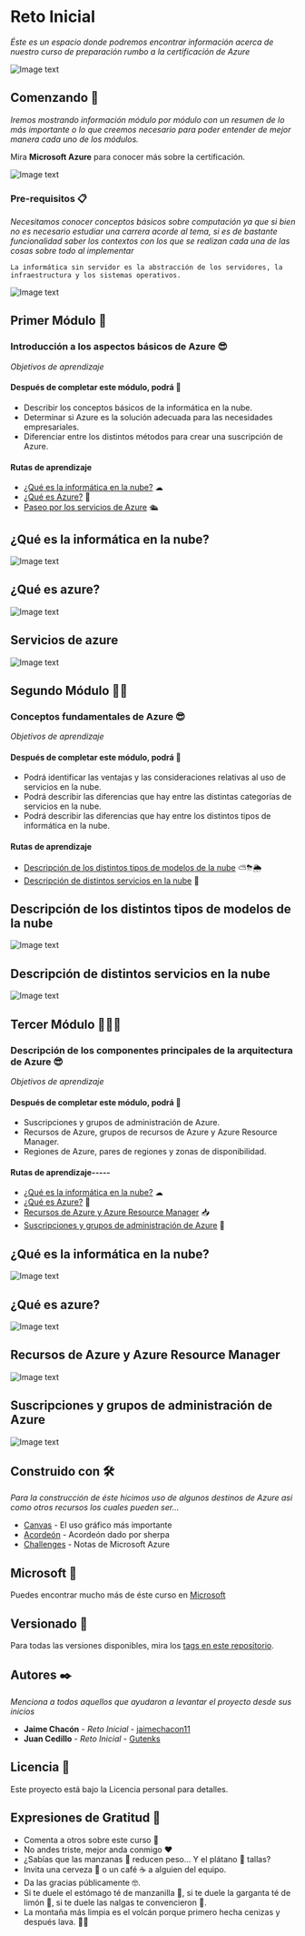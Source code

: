 # Reto Inicial

_Éste es un espacio donde podremos encontrar información acerca de nuestro curso de preparación rumbo a la certificación de Azure_

![Image text](https://github.com/jaimechacon11/RetoInicial/blob/main/unnamed.jpg)

## Comenzando 🚀

_Iremos mostrando información módulo por módulo con un resumen de lo más importante o lo que creemos necesario para poder entender de mejor manera cada uno de los módulos._

Mira **Microsoft Azure** para conocer más sobre la certificación.

![Image text](https://github.com/jaimechacon11/RetoInicial/blob/main/azure-1.png)

### Pre-requisitos 📋

_Necesitamos conocer conceptos básicos sobre computación ya que si bien no es necesario estudiar una carrera acorde al tema, si es de bastante funcionalidad saber los contextos con los que se realizan cada una de las cosas sobre todo al implementar_

```
La informática sin servidor es la abstracción de los servidores, la infraestructura y los sistemas operativos.
```

![Image text](https://github.com/jaimechacon11/RetoInicial/blob/main/requisitos-contrato-de-sociedad.png)

## Primer Módulo 📒

### Introducción a los aspectos básicos de Azure 😎

_Objetivos de aprendizaje_

#### Después de completar este módulo, podrá 🤝

- Describir los conceptos básicos de la informática en la nube.
- Determinar si Azure es la solución adecuada para las necesidades empresariales.
- Diferenciar entre los distintos métodos para crear una suscripción de Azure.

#### Rutas de aprendizaje

- [¿Qué es la informática en la nube?](https://azure.microsoft.com/es-mx/overview/what-is-the-cloud/) ☁
- [¿Qué es Azure?](https://azure.microsoft.com/es-mx/overview/what-is-azure/#most-popular-questions) 🤔
- [Paseo por los servicios de Azure](https://azure.microsoft.com/es-mx/?&ef_id=EAIaIQobChMIoYLknO3U8QIVldrICh3eAAzPEAAYAiAAEgIPFPD_BwE:G:s&OCID=AID2200215_SEM_EAIaIQobChMIoYLknO3U8QIVldrICh3eAAzPEAAYAiAAEgIPFPD_BwE:G:s&gclid=EAIaIQobChMIoYLknO3U8QIVldrICh3eAAzPEAAYAiAAEgIPFPD_BwE) 🛳

## ¿Qué es la informática en la nube?

![Image text](https://github.com/jaimechacon11/RetoInicial/blob/main/Copia%20de%20Getting%20to%20the%20Core.png)

## ¿Qué es azure?

![Image text](https://github.com/jaimechacon11/RetoInicial/blob/main/Getting%20to%20the%20Core.png)

## Servicios de azure

![Image text](https://github.com/jaimechacon11/RetoInicial/blob/main/Proceso%20Los%20servicios%20de%20la%20nube%20permiten%20escalar%20a%20nuestra%20capacidad%20de%20computo%20con%20respecto%20a%20la%20demanda%2C%20pagando%20solo%20por%20lo%20que%20usamos.png)

## Segundo Módulo 📗📗

### Conceptos fundamentales de Azure 😎

_Objetivos de aprendizaje_

#### Después de completar este módulo, podrá 🤝

- Podrá identificar las ventajas y las consideraciones relativas al uso de servicios en la nube.
- Podrá describir las diferencias que hay entre las distintas categorías de servicios en la nube.
- Podrá describir las diferencias que hay entre los distintos tipos de informática en la nube.

#### Rutas de aprendizaje

- [Descripción de los distintos tipos de modelos de la nube](https://azure.microsoft.com/es-mx/overview/what-are-private-public-hybrid-clouds/) ⛅⛈🌦
- [Descripción de distintos servicios en la nube](https://www.bertia.es/microsoft-azure-iaas-paas-y-saas/) 🏁

## Descripción de los distintos tipos de modelos de la nube

![Image text](https://github.com/jaimechacon11/RetoInicial/blob/main/Nubes.png)

## Descripción de distintos servicios en la nube

![Image text](https://github.com/jaimechacon11/RetoInicial/blob/main/CONCEPTOS%20FUNDAMENTALES%20DE.png)

## Tercer Módulo 📘📘📘

### Descripción de los componentes principales de la arquitectura de Azure 😎

_Objetivos de aprendizaje_

#### Después de completar este módulo, podrá 🤝

- Suscripciones y grupos de administración de Azure.
- Recursos de Azure, grupos de recursos de Azure y Azure Resource Manager.
- Regiones de Azure, pares de regiones y zonas de disponibilidad.

#### Rutas de aprendizaje-----

- [¿Qué es la informática en la nube?](https://azure.microsoft.com/es-mx/overview/what-is-the-cloud/) ☁
- [¿Qué es Azure?](https://azure.microsoft.com/es-mx/overview/what-is-azure/#most-popular-questions) 🤔
- [Recursos de Azure y Azure Resource Manager](https://azure.microsoft.com/es-mx/features/resource-manager/#:~:text=Azure%20Resource%20Manager%20permite%20controlar,o%20grupos%20a%20dichos%20roles.&text=Azure%20Resource%20Manager%20registra%20todas,usuarios%20para%20que%20puedan%20auditarse.) 📥
- [Suscripciones y grupos de administración de Azure](https://docs.microsoft.com/es-es/azure/governance/management-groups/overview#:~:text=Los%20grupos%20de%20administración%20de%20Azure%20proporcionan%20un%20nivel%20de,a%20los%20grupos%20de%20administración.) 🧾

## ¿Qué es la informática en la nube?

![Image text](https://github.com/jaimechacon11/RetoInicial/blob/main/Copia%20de%20Getting%20to%20the%20Core.png)

## ¿Qué es azure?

![Image text](https://github.com/jaimechacon11/RetoInicial/blob/main/Getting%20to%20the%20Core.png)

## Recursos de Azure y Azure Resource Manager

![Image text](https://github.com/jaimechacon11/RetoInicial/blob/main/Recursos%20de%20Azure%20y%20Azure%20Resource%20Manager.png)

## Suscripciones y grupos de administración de Azure

![Image text](https://github.com/jaimechacon11/RetoInicial/blob/main/Suscripciones%20y%20grupos%20de%20administración%20de%20Azure.png)

## Construido con 🛠️

_Para la construcción de éste hicimos uso de algunos destinos de Azure asi como otros recursos los cuales pueden ser..._

- [Canvas](https://www.canva.com) - El uso gráfico más importante
- [Acordeón](https://github.com/josejesusguzman/acordeon-az900-innovaccion/tree/summer-camp) - Acordeón dado por sherpa
- [Challenges](https://github.com/josejesusguzman/acordeon-az900-innovaccion/tree/summer-camp) - Notas de Microsoft Azure

## Microsoft 📖

Puedes encontrar mucho más de éste curso en [Microsoft](https://www.microsoft.com/es-mx)

## Versionado 📌

Para todas las versiones disponibles, mira los [tags en este repositorio](https://github.com/jaimechacon11/RetoInicial).

## Autores ✒️

_Menciona a todos aquellos que ayudaron a levantar el proyecto desde sus inicios_

- **Jaime Chacón** - _Reto Inicial_ - [jaimechacon11](https://github.com/jaimechacon11)
- **Juan Cedillo** - _Reto Inicial_ - [Gutenks](https://github.com/Gutenks)

## Licencia 📄

Este proyecto está bajo la Licencia personal para detalles.

## Expresiones de Gratitud 🎁

- Comenta a otros sobre este curso 📢
- No andes triste, mejor anda conmigo ♥
- ¿Sabías que las manzanas 🍎 reducen peso... Y el plátano 🍌 tallas?
- Invita una cerveza 🍺 o un café ☕ a alguien del equipo.
- Da las gracias públicamente 🤓.
- Si te duele el estómago té de manzanilla 🌼, si te duele la garganta té de limón 🍋, si te duele las nalgas te convencieron 🥰.
- La montaña más limpia es el volcán porque primero hecha cenizas y después lava. 🌋🤤
